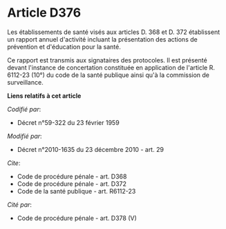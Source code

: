 # Article D376

Les établissements de santé visés aux articles D. 368 et D. 372 établissent un rapport annuel d'activité incluant la
présentation des actions de prévention et d'éducation pour la santé. 

Ce rapport est transmis aux signataires des protocoles. Il est présenté devant l'instance de concertation constituée en
application de l'article R. 6112-23 (10°) du code de la santé publique ainsi qu'à la commission de surveillance.

**Liens relatifs à cet article**

_Codifié par_:

  - Décret n°59-322 du 23 février 1959

_Modifié par_:

  - Décret n°2010-1635 du 23 décembre 2010 - art. 29

_Cite_:

  - Code de procédure pénale - art. D368
  - Code de procédure pénale - art. D372
  - Code de la santé publique - art. R6112-23

_Cité par_:

  - Code de procédure pénale - art. D378 (V)
